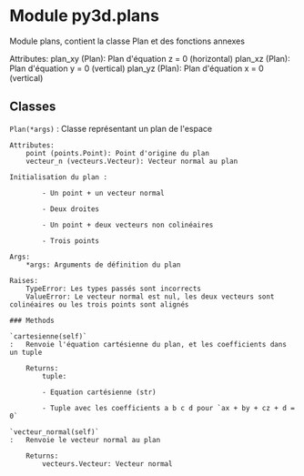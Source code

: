 Module py3d.plans
=================
Module plans, contient la classe Plan et des fonctions annexes

Attributes:
    plan_xy (Plan): Plan d'équation z = 0 (horizontal)
    plan_xz (Plan): Plan d'équation y = 0 (vertical)
    plan_yz (Plan): Plan d'équation x = 0 (vertical)

Classes
-------

`Plan(*args)`
:   Classe représentant un plan de l'espace
    
    Attributes:
        point (points.Point): Point d'origine du plan
        vecteur_n (vecteurs.Vecteur): Vecteur normal au plan
    
    Initialisation du plan :
    
            - Un point + un vecteur normal
    
            - Deux droites
    
            - Un point + deux vecteurs non colinéaires
    
            - Trois points
    
    Args:
        *args: Arguments de définition du plan
    
    Raises:
        TypeError: Les types passés sont incorrects
        ValueError: Le vecteur normal est nul, les deux vecteurs sont colinéaires ou les trois points sont alignés

    ### Methods

    `cartesienne(self)`
    :   Renvoie l'équation cartésienne du plan, et les coefficients dans un tuple
        
        Returns:
            tuple:
        
            - Equation cartésienne (str)
        
            - Tuple avec les coefficients a b c d pour `ax + by + cz + d = 0`

    `vecteur_normal(self)`
    :   Renvoie le vecteur normal au plan
        
        Returns:
            vecteurs.Vecteur: Vecteur normal